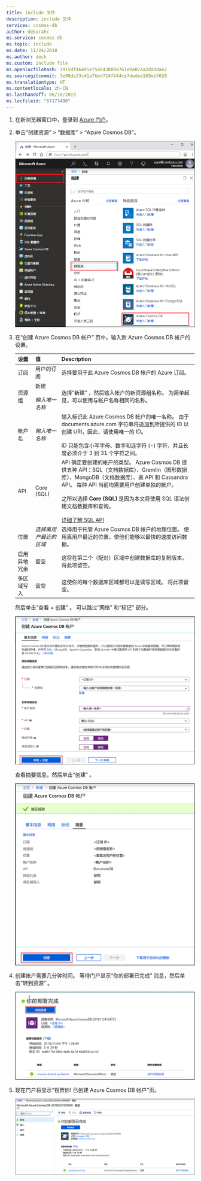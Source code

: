 ```yaml
---
title: include 文件
description: include 文件
services: cosmos-db
author: deborahc
ms.service: cosmos-db
ms.topic: include
ms.date: 11/24/2018
ms.author: dech
ms.custom: include file
ms.openlocfilehash: 3915df46495e754843009a761e9a07aa2daddae2
ms.sourcegitcommit: 3e98da33c41a7bbd724f644ce7dedee169eb5028
ms.translationtype: HT
ms.contentlocale: zh-CN
ms.lasthandoff: 06/18/2019
ms.locfileid: "67173490"
---
```

1. 在新浏览器窗口中，登录到 [Azure 门户](https://portal.azure.com/)。
2. 单击“创建资源”   >   “数据库” >   “Azure Cosmos DB”。
   
   ![Azure 门户“数据库”窗格](./media/cosmos-db-create-dbaccount/create-nosql-db-databases-json-tutorial-1.png)

3. 在“创建 Azure Cosmos DB 帐户”  页中，输入新 Azure Cosmos DB 帐户的设置。 
 
    设置|值|Description
    ---|---|---
    订阅|用户的订阅 |选择要用于此 Azure Cosmos DB 帐户的 Azure 订阅。 
    资源组|新建<br><br>*输入唯一名称*|选择“新建”  ，然后输入帐户的新资源组名称。 为简单起见，可以使用与帐户名称相同的名称。 
    帐户名|*输入唯一名称*|输入标识此 Azure Cosmos DB 帐户的唯一名称。 由于 documents.azure.com  字符串将追加到所提供的 ID 以创建 URI，因此，请使用唯一的 ID。<br><br>ID 只能包含小写字母、数字和连字符 (-) 字符，并且长度必须介于 3 到 31 个字符之间。
    API|Core (SQL)|API 确定要创建的帐户的类型。 Azure Cosmos DB 提供五种 API：SQL（文档数据库）、Gremlin（图形数据库）、MongoDB（文档数据库）、表 API 和 Cassandra API。 每种 API 当前均需要用户创建单独的帐户。 <br><br>之所以选择 **Core (SQL)** 是因为本文将使用 SQL 语法创建文档数据库和查询。 <br><br>[详细了解 SQL API](../articles/cosmos-db/documentdb-introduction.md)|
    位置|*选择离用户最近的区域*|选择用于托管 Azure Cosmos DB 帐户的地理位置。 使用离用户最近的位置，使他们能够以最快的速度访问数据。
    启用异地冗余| 留空 | 这将在第二个（配对）区域中创建数据库的复制版本。 将此项留空。  
    多区域写入| 留空 | 这使你的每个数据库区域都可以是读写区域。 将此项留空。  

    然后单击“查看 + 创建”  。 可以跳过“网络”  和“标记”  部分。 

    ![Azure Cosmos DB 的“新建帐户”页](./media/cosmos-db-create-dbaccount/azure-cosmos-db-create-new-account-preview.png)

    查看摘要信息，然后单击“创建”  。 

    ![“帐户验证摘要”页](./media/cosmos-db-create-dbaccount/azure-cosmos-db-create-new-account-summary-preview.png)

4. 创建帐户需要几分钟时间。 等待门户显示“你的部署已完成”  消息，然后单击“转到资源”  。     

    ![“已成功创建帐户”页](./media/cosmos-db-create-dbaccount/azure-cosmos-db-create-new-account-complete-preview.png)

5. 现在门户将显示“祝贺你!  已创建 Azure Cosmos DB 帐户”页。

    ![Azure 门户“通知”窗格](./media/cosmos-db-create-dbaccount/azure-cosmos-db-account-created.png)

